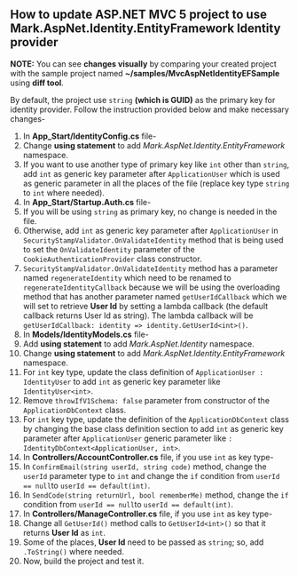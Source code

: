 ## How to update ASP.NET MVC 5 project to use Mark.AspNet.Identity.EntityFramework Identity provider

**NOTE:** You can see **changes visually** by comparing your created project with the sample project named **~/samples/MvcAspNetIdentityEFSample** using **diff tool**.

By default, the project use `string` **(which is GUID)** as the primary key for identity provider. Follow the instruction provided below and make necessary changes-

1. In **App\_Start/IdentityConfig.cs** file-
  1. Change **using statement** to add *Mark.AspNet.Identity.EntityFramework* namespace.
  2. If you want to use another type of primary key like `int` other than `string`, add `int` as generic key parameter  after `ApplicationUser` which is used as generic parameter in all the places of the file (replace key type `string` to `int` where needed).
2. In **App\_Start/Startup.Auth.cs** file-
  1. If you will be using `string` as primary key, no change is needed in the file. 
  2. Otherwise, add `int` as generic key parameter  after `ApplicationUser` in `SecurityStampValidator.OnValidateIdentity` method that is being used to set the  `OnValidateIdentity` parameter of the `CookieAuthenticationProvider` class constructor.
  3. `SecurityStampValidator.OnValidateIdentity` method has a parameter named `regenerateIdentity` which need to be renamed to `regenerateIdentityCallback` because we will be using the overloading method that has another parameter named `getUserIdCallback` which we will set to retrieve **User Id** by setting a lambda callback (the default callback returns User Id as string). The lambda callback will be `getUserIdCallback: identity => identity.GetUserId<int>()`.
3. In **Models/IdentityModels.cs** file-
  1. Add **using statement** to add *Mark.AspNet.Identity* namespace.
  2. Change **using statement** to add *Mark.AspNet.Identity.EntityFramework* namespace.
  3. For `int` key type, update the class definition of `ApplicationUser : IdentityUser` to add `int` as generic key parameter like  `IdentityUser<int>`.
  4. Remove `throwIfV1Schema: false` parameter from constructor of the `ApplicationDbContext` class.
  5. For `int` key type, update the definition of the `ApplicationDbContext` class by  changing the base class definition section to add `int` as generic key parameter after `ApplicationUser` generic parameter like `: IdentityDbContext<ApplicationUser, int>`.
4. In **Controllers/AccountController.cs** file, if you use `int` as key type-
  1. In `ConfirmEmail(string userId, string code)` method, change the `userId` parameter type to `int` and change the `if` condition from `userId == null`to `userId == default(int)`.
  2. In `SendCode(string returnUrl, bool rememberMe)` method, change the `if` condition from `userId == null`to `userId == default(int)`.
5. In **Controllers/ManageController.cs** file, if you use `int` as key type-
  1. Change all `GetUserId()` method calls to `GetUserId<int>()` so that it returns **User Id** as `int`.
  2. Some of the places, **User Id** need to be passed as `string`; so, add `.ToString()` where needed.
6. Now, build the project and test it.
